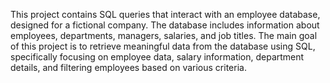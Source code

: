 This project contains SQL queries that interact with an employee database, designed for a fictional company. 
The database includes information about employees, departments, managers, salaries, and job titles. 
The main goal of this project is to retrieve meaningful data from the database using SQL, specifically focusing on employee data, salary information, department details, and filtering employees based on various criteria.
